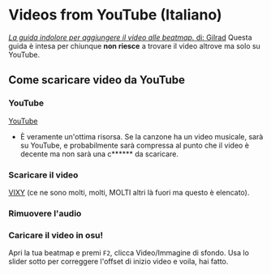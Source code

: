 Videos from YouTube (Italiano)
================================

[*La guida indolore per aggiungere il video alle beatmap.* di: Gilrad](https://osu.ppy.sh/forum/t/639/)
Questa guida è intesa per chiunque **non riesce** a trovare il video altrove ma solo su YouTube.

Come scaricare video da YouTube
-----------------------------------

### YouTube

[YouTube](https://www.youtube.com/)

-   È veramente un'ottima risorsa. Se la canzone ha un video musicale, sarà su YouTube, e probabilmente sarà compressa al punto che il video è decente ma non sarà una c\*\*\*\*\*\* da scaricare.

### Scaricare il video

[VIXY](http://vixy.net/) (ce ne sono molti, molti, MOLTI altri là fuori ma questo è elencato).

### Rimuovere l'audio

### Caricare il video in osu!

Apri la tua beatmap e premi `F2`, clicca Video/Immagine di sfondo. Usa lo slider sotto per correggere l'offset di inizio video e voila, hai fatto.
